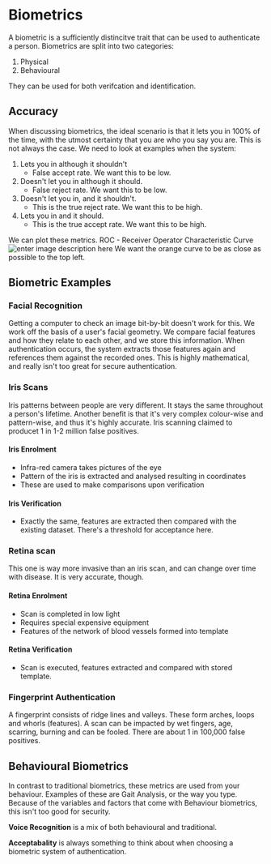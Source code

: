 # Biometrics

A biometric is a sufficiently distincitve trait that can be used to authenticate a person. Biometrics are split into two categories:

1. Physical
2. Behavioural

 They can be used for both verifcation and identification.

## Accuracy

 When discussing biometrics, the ideal scenario is that it lets you in 100% of the time, with the utmost certainty that you are who you say you are. This is not always the case.
We need to look at examples when the system:

1. Lets you in although it shouldn't
   * False accept rate. We want this to be low.
2. Doesn't let you in although it should.
   * False reject rate. We want this to be low.
3. Doesn't let you in, and it shouldn't.
   * This is the true reject rate. We want this to be high.
4. Lets you in and it should.
   * This is the true accept rate. We want this to be high.

We can plot these metrics.
ROC - Receiver Operator Characteristic Curve
![enter image description here](https://3qeqpr26caki16dnhd19sv6by6v-wpengine.netdna-ssl.com/wp-content/uploads/2018/08/ROC-Curve-Plot-for-a-No-Skill-Classifier-and-a-Logistic-Regression-Model.png)
We want the orange curve to be as close as possible to the top left.

## Biometric Examples

### Facial Recognition

Getting a computer to check an image bit-by-bit doesn't work for this. We work off the basis of a user's facial geometry. We compare facial features and how they relate to each other, and we store this information. When authentication occurs, the system extracts those features again and references them against the recorded ones. This is highly mathematical, and really isn't too great for secure authentication.

### Iris Scans

Iris patterns between people are very different. It stays the same throughout a person's lifetime. Another benefit is that it's very complex colour-wise and pattern-wise, and thus it's highly accurate. Iris scanning claimed to producet 1 in 1-2 million false positives.

#### Iris Enrolment

* Infra-red camera takes pictures of the eye
* Pattern of the iris is extracted and analysed resulting in coordinates
* These are used to make comparisons upon verification

#### Iris Verification

* Exactly the same, features are extracted then compared with the existing dataset. There's a threshold for acceptance here.

### Retina scan

This one is way more invasive than an iris scan, and can change over time with disease. It is very accurate, though.

#### Retina Enrolment

* Scan is completed in low light
* Requires special expensive equipment
* Features of the network of blood vessels formed into template

#### Retina Verification

* Scan is executed,  features extracted and compared with stored template.

### Fingerprint Authentication

A fingerprint consists of ridge lines and valleys. These form arches, loops and whorls (features).
A scan can be impacted by wet fingers, age, scarring, burning and can be fooled. There are about 1 in 100,000 false positives.

## Behavioural Biometrics

In contrast to traditional biometrics, these metrics are used from your behaviour. Examples of these are Gait Analysis, or the way you type. Because of the variables and factors that come with Behaviour biometrics, this isn't too good for security.

**Voice Recognition** is a mix of both behavioural and traditional.

**Acceptabality** is always something to think about when choosing a biometric system of authentication.
